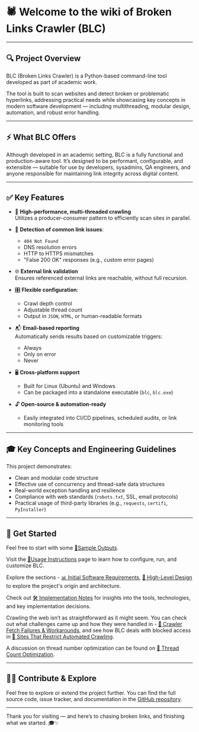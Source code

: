 # 🕷️ Welcome to the wiki of Broken Links Crawler (BLC)

---

## 🔍 Project Overview

BLC (Broken Links Crawler) is a Python-based command-line tool developed as part of academic work.

The tool is built to scan websites and detect broken or problematic hyperlinks, addressing practical needs while showcasing key concepts in modern software development — including multithreading, modular design, automation, and robust error handling.

---

## ⚡ What BLC Offers

Although developed in an academic setting, BLC is a fully functional and production-aware tool. It’s designed to be performant, configurable, and extensible — suitable for use by developers, sysadmins, QA engineers, and anyone responsible for maintaining link integrity across digital content.

---

## ✅ Key Features

- 🚀 **High-performance, multi-threaded crawling**  
  Utilizes a producer-consumer pattern to efficiently scan sites in parallel.

- 🛑 **Detection of common link issues**:
  - `404 Not Found`
  - DNS resolution errors
  - HTTP to HTTPS mismatches
  - "False 200 OK" responses (e.g., custom error pages)

- 🌐 **External link validation**  
  Ensures referenced external links are reachable, without full recursion.

- 🎛️ **Flexible configuration**:
  - Crawl depth control
  - Adjustable thread count
  - Output in `JSON`, `HTML`, or human-readable formats

- 📬 **Email-based reporting**  
  Automatically sends results based on customizable triggers:
  - Always
  - Only on error
  - Never

- 🖥️ **Cross-platform support**
  - Built for Linux (Ubuntu) and Windows
  - Can be packaged into a standalone executable (`blc`, `blc.exe`)

- 🔓 **Open-source & automation-ready**
  - Easily integrated into CI/CD pipelines, scheduled audits, or link monitoring tools

---

## 🎓 Key Concepts and Engineering Guidelines

This project demonstrates:

- Clean and modular code structure
- Effective use of concurrency and thread-safe data structures
- Real-world exception handling and resilience
- Compliance with web standards (`robots.txt`, SSL, email protocols)
- Practical usage of third-party libraries (e.g., `requests`, `certifi`, `PyInstaller`)

---

## 📁 Get Started

Feel free to start with some [📄Sample Outputs](./📄Sample-Outputs).

Visit the [🚀Usage Instructions](./🚀Usage-Instructions) page to learn how to configure, run, and customize BLC.

Explore the sections - [📊 Initial Software Requirements](./Software-Requirements), [📐 High-Level Design](./High‐Level-Design) to explore the project's origin and architecture.

Check out [🛠️ Implementation Notes](./🛠%EF%B8%8F-Implementation-Notes) for insights into the tools, technologies, and key implementation decisions.

Crawling the web isn’t as straightforward as it might seem. You can check out what challenges came up and how they were handled in - [🔧 Crawler Fetch Failures & Workarounds](./🔧-Crawler-Fetch-Failures-&-Workarounds), and see how BLC deals with blocked access in [🚫 Sites That Restrict Automated Crawling](./%F0%9F%9A%AB-Sites-That-Restrict-Automated-Crawling).

A discussion on thread number optimization can be found on [🚀 Thread Count Optimization](./🚀-Thread-Count-Optimization).

---

## 🧑‍💻 Contribute & Explore

Feel free to explore or extend the project further. You can find the full source code, issue tracker, and documentation in the [GitHub repository](https://github.com/yohayonyon/blc).

---

Thank you for visiting — and here’s to chasing broken links, and finishing what we started. 🎓✨
